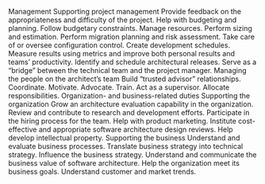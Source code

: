 Management Supporting project management Provide feedback on the appropriateness and difficulty of the project. Help with budgeting and planning. Follow budgetary constraints. Manage resources. Perform sizing and estimation. Perform migration planning and risk assessment. Take care of or oversee configuration control. Create development schedules. Measure results using metrics and improve both personal results and teams’ productivity. Identify and schedule architectural releases. Serve as a “bridge” between the technical team and the project manager. Managing the people on the architect’s team Build “trusted advisor” relationships. Coordinate. Motivate. Advocate. Train. Act as a supervisor. Allocate responsibilities. Organization- and business-related duties Supporting the organization Grow an architecture evaluation capability in the organization. Review and contribute to research and development efforts. Participate in the hiring process for the team. Help with product marketing. Institute cost-effective and appropriate software architecture design reviews. Help develop intellectual property. Supporting the business Understand and evaluate business processes. Translate business strategy into technical strategy. Influence the business strategy. Understand and communicate the business value of software architecture. Help the organization meet its business goals. Understand customer and market trends.